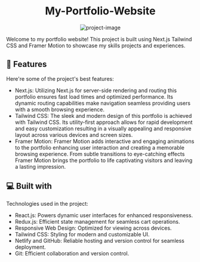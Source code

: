 <h1 align="center" id="title">My-Portfolio-Website</h1>

<p align="center"><img src="https://socialify.git.ci/YashwantSaste/resume-portfolio/image?description=1&amp;descriptionEditable=My%20Portfolio%20Website%20&amp;language=1&amp;name=1&amp;owner=1&amp;pattern=Solid&amp;theme=Auto" alt="project-image"></p>

<p id="description">Welcome to my portfolio website! This project is built using Next.js Tailwind CSS and Framer Motion to showcase my skills projects and experiences.</p>

  
  
<h2>🧐 Features</h2>

Here're some of the project's best features:

*   Next.js: Utilizing Next.js for server-side rendering and routing this portfolio ensures fast load times and optimized performance. Its dynamic routing capabilities make navigation seamless providing users with a smooth browsing experience.
*   Tailwind CSS: The sleek and modern design of this portfolio is achieved with Tailwind CSS. Its utility-first approach allows for rapid development and easy customization resulting in a visually appealing and responsive layout across various devices and screen sizes.
*   Framer Motion: Framer Motion adds interactive and engaging animations to the portfolio enhancing user interaction and creating a memorable browsing experience. From subtle transitions to eye-catching effects Framer Motion brings the portfolio to life captivating visitors and leaving a lasting impression.

  
  
<h2>💻 Built with</h2>

Technologies used in the project:

*   React.js: Powers dynamic user interfaces for enhanced responsiveness.
*   Redux.js: Efficient state management for seamless cart operations.
*   Responsive Web Design: Optimized for viewing across devices.
*   Tailwind CSS: Styling for modern and customizable UI.
*   Netlify and GitHub: Reliable hosting and version control for seamless deployment.
*   Git: Efficient collaboration and version control.

